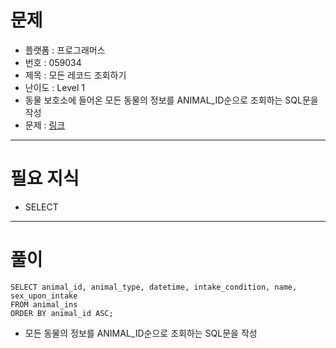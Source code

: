 # 문제
- 플랫폼 : 프로그래머스
- 번호 : 059034
- 제목 : 모든 레코드 조회하기
- 난이도 : Level 1
- 동물 보호소에 들어온 모든 동물의 정보를 ANIMAL_ID순으로 조회하는 SQL문을 작성
- 문제 : <a href="https://school.programmers.co.kr/learn/courses/30/lessons/59034" target="_blank">링크</a>

---

# 필요 지식
- SELECT

---

# 풀이
```mysql
SELECT animal_id, animal_type, datetime, intake_condition, name, sex_upon_intake
FROM animal_ins
ORDER BY animal_id ASC;
```
- 모든 동물의 정보를 ANIMAL_ID순으로 조회하는 SQL문을 작성

